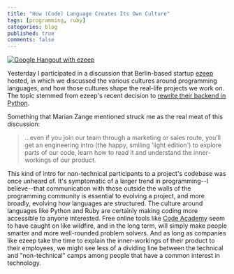 ```yaml
---
title: "How (Code) Language Creates Its Own Culture"
tags: [programming, ruby]
categories: blog
published: true
comments: false
---
```


<a href="http://youtu.be/uMc4RnEmHLc?t=4m18s">![Google Hangout with ezeep](/images/posts/ezeep-code-culture-hangout.png)</a>

Yesterday I participated in a discussion that Berlin-based startup [ezeep](https://www.ezeep.com/) hosted, in which we discussed the various cultures around programming languages, and how those cultures shape the real-life projects we work on. The topic stemmed from ezeep's recent decision to [rewrite their backend in Python](http://blog.ezeep.com/why-java-sucks-for-ezeep).

Something that Marian Zange mentioned struck me as the real meat of this discussion:

> ...even if you join our team through a marketing or sales route, you’ll get an engineering intro (the happy, smiling 'light edition') to explore parts of our code, learn how to read it and understand the inner-workings of our product.

This kind of intro for non-technical participants to a project's codebase was once unheard of. It's symptomatic of a larger trend in programming--I believe--that communication with those outside the walls of the programming community is essential to evolving a project, and more broadly, evolving how languages are structured. The culture around languages like Python and Ruby are certainly making coding more accessible to anyone interested. Free online tools like [Code Academy](http://www.codecademy.com) seem to have caught on like wildfire, and in the long term, will simply make people smarter and more well-rounded problem solvers. And as long as companies like ezeep take the time to explain the inner-workings of their product to their employees, we might see less of a dividing line between the technical and "non-technical" camps among people that have a common interest in technology.
